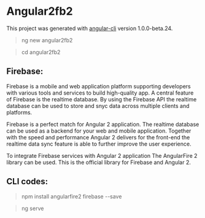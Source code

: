 # Angular2fb2

This project was generated with [angular-cli](https://github.com/angular/angular-cli) version 1.0.0-beta.24.

> ng new angular2fb2

> cd angular2fb2

## Firebase:

Firebase is a mobile and web application platform supporting developers with various tools and services to build high-quality app. A central feature of Firebase is the realtime database. By using the Firebase API the realtime database can be used to store and snyc data across multiple clients and platforms. 

Firebase is a perfect match for Angular 2 application. The realtime database can be used as a backend for your web and mobile application. Together with the speed and performance Angular 2 delivers for the front-end the realtime data sync feature is able to further improve the user experience.

To integrate Firebase services with Angular 2 application The AngularFire 2 library can be used. This is the official library for Firebase and Angular 2.

## CLI codes:

> npm install angularfire2 firebase --save

> ng serve

